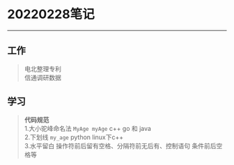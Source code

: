 # 20220228笔记
---
## 工作
> 电北整理专利  
> 信通调研数据

## 学习
>**代码规范**   
1.大小驼峰命名法  ``` MyAge myAge ``` c++ go 和 java   
2.下划线 ``` my_age ``` python linux下c++  
3.水平留白 操作符前后留有空格、分隔符前无后有、控制语句
条件前后空格等  
